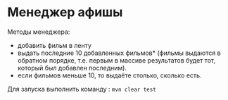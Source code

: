 # Менеджер афишы

Методы менеджера:
* добавить фильм в ленту
* выдать последние 10 добавленных фильмов* (фильмы выдаются в обратном порядке, т.е. первым в массиве результатов будет тот, который был добавлен последним).
* если фильмов меньше 10, то выдаёте столько, сколько есть.

Для запуска выполнить команду : ```mvn clear test```
